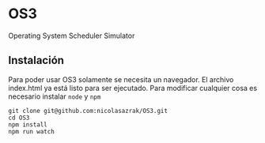 # OS3

Operating System Scheduler Simulator

## Instalación

Para poder usar OS3 solamente se necesita un navegador. El archivo index.html ya está listo para ser ejecutado. Para modificar cualquier cosa es necesario instalar `node` y `npm`

```
git clone git@github.com:nicolasazrak/OS3.git
cd OS3
npm install
npm run watch
```
